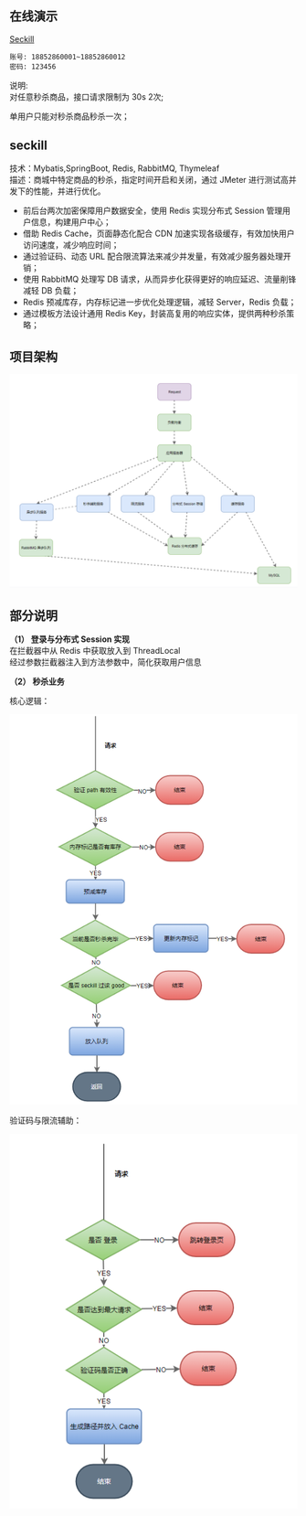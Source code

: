 ## 在线演示

[Seckill](https://seckill.janh80.com/)

```html
账号: 18852860001~18852860012
密码: 123456
```

说明:   
对任意秒杀商品，接口请求限制为 30s 2次;      

单用户只能对秒杀商品秒杀一次；  



## seckill
技术：Mybatis,SpringBoot, Redis, RabbitMQ, Thymeleaf  
描述：商城中特定商品的秒杀，指定时间开启和关闭，通过 JMeter 进行测试高并发下的性能，并进行优化。    

- 前后台两次加密保障用户数据安全，使用 Redis 实现分布式 Session 管理用户信息，构建用户中心；
- 借助 Redis Cache，页面静态化配合 CDN 加速实现各级缓存，有效加快用户访问速度，减少响应时间；
- 通过验证码、动态 URL 配合限流算法来减少并发量，有效减少服务器处理开销；
- 使用 RabbitMQ 处理写 DB 请求，从而异步化获得更好的响应延迟、流量削锋减轻 DB 负载；
- Redis 预减库存，内存标记进一步优化处理逻辑，减轻 Server，Redis 负载；
- 通过模板方法设计通用 Redis Key，封装高复用的响应实体，提供两种秒杀策略；



## 项目架构

![1553300256344](assets/1553300256344.png)




## 部分说明
**（1） 登录与分布式 Session 实现**  
在拦截器中从 Redis 中获取放入到 ThreadLocal  
经过参数拦截器注入到方法参数中，简化获取用户信息  





  

**（2） 秒杀业务**

核心逻辑：

![1553090424570](assets/1553090424570.png)





验证码与限流辅助：

![1553090459239](assets/1553090459239.png)

